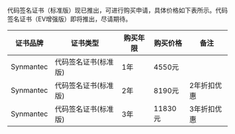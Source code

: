 
代码签名证书（标准版）现已推出，可进行购买申请，具体价格如下表所示。代码签名证书（EV增强版）即将推出，尽请期待。

| 证书品牌 | 证书类型 | 购买年限 | 购买价格 | 备注 |
|------|-----|-----|-----|---|
| Synmantec |代码签名证书(标准版)| 1年 | 4550元 | |
| Synmantec |代码签名证书(标准版)| 2年 | 8190元 | 2年折扣优惠 |
| Synmantec |代码签名证书(标准版)| 3年 | 11830元 | 3年折扣优惠 |
